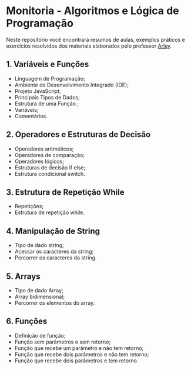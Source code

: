 # Monitoria - Algoritmos e Lógica de Programação

Neste repositório você encontrará resumos de aulas, exemplos práticos e exercícios resolvidos dos materiais elaborados pelo professor [Arley](https://github.com/arleysouza).  

## 1. Variáveis e Funções  

- Linguagem de Programação;
- Ambiente de Desenvolvimento Integrado (IDE);
- Projeto JavaScript;
- Principais Tipos de Dados;
- Estrutura de uma Função ;
- Variáveis;
- Comentários.

## 2. Operadores e Estruturas de Decisão

- Operadores aritméticos;
- Operadores de comparação;
- Operadores lógicos;
- Estruturas de decisão if else;
- Estrutura condicional switch.

## 3. Estrutura de Repetição While  
- Repetições;
- Estrutura de repetição while.

## 4. Manipulação de String  
-  Tipo de dado string;
-  Acessar os caracteres da string;
-  Percorrer os caracteres da string.

## 5. Arrays
-  Tipo de dado Array;
- Array bidimensional;
- Percorrer os elementos do array.

## 6. Funções
- Definição de função;
- Função sem parâmetros e sem retorno;
- Função que recebe um parâmetro e não tem retorno;
- Função que recebe dois parâmetros e não tem retorno;
- Função que recebe dois parâmetros e tem retorno.
